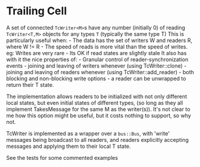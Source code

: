 # Trailing Cell

A set of connected `TcWriter<M>`s have any number (initially 0) of reading
`TcWriter<T,M>` objects for any types `T` (typically the same type T)
This is particularly useful when:
    - The data has the set of writers W and readers R, where W != R
    - The speed of reads is more vital than the speed of writes.
      eg: Writes are very rare
    - Its OK if read states are slightly stale 
It also has with it the nice properties of:
    - Granular control of reader-synchronization events
    - joining and leaving of writers whenever (using TcWriter::clone)
    - joining and leaving of readers whenever (using TcWriter::add_reader)
    - both blocking and non-blocking write options
    - a reader can be unwrapped to return their T state.

The implementation allows readers to be initialized with not only different
local states, but even initial states of different types, (so long as they
all implement TakesMessage<M> for the same M as the writer(s)). It's not
clear to me how this option might be useful, but it costs nothing to
support, so why not.

TcWriter is implemented as a wrapper over a `bus::Bus`, with 'write'
messages being broadcast to all readers, and readers explicitly accepting
messages and applying them to their local T state.

See the tests for some commented examples